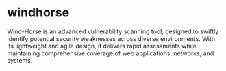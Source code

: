 # windhorse
Wind-Horse is an advanced vulnerability scanning tool, designed to swiftly identify potential security weaknesses across diverse environments. With its lightweight and agile design, it delivers rapid assessments while maintaining comprehensive coverage of web applications, networks, and systems. 
